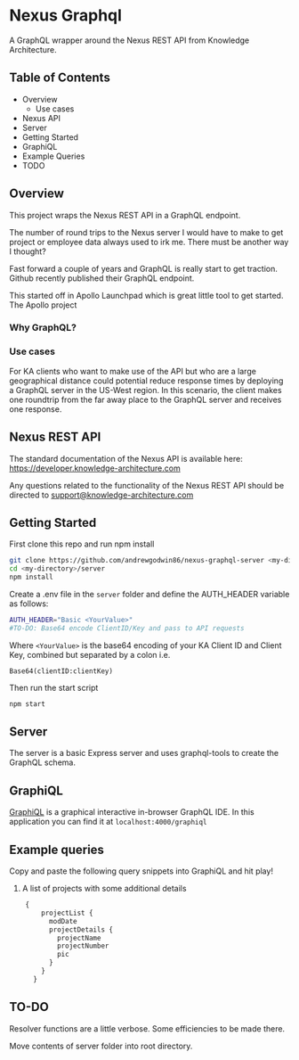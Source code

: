 # Nexus Graphql

A GraphQL wrapper around the Nexus REST API from Knowledge Architecture.

## Table of Contents

- Overview
  - Use cases
- Nexus API
- Server
- Getting Started
- GraphiQL
- Example Queries
- TODO


## Overview
This project wraps the Nexus REST API in a GraphQL endpoint.

The number of round trips to the Nexus server I would have to make to get project or employee data always used to irk me. There must be another way I thought?

Fast forward a couple of years and GraphQL is really start to get traction. Github recently published their GraphQL endpoint.

This started off in Apollo Launchpad which is great little tool to get started. The Apollo project

### Why GraphQL?

### Use cases
For KA clients who want to make use of the API but who are a large geographical distance could potential reduce response times by deploying a GraphQL server in the US-West region. In this scenario, the client makes one roundtrip from the far away place to the GraphQL server and receives one response.



## Nexus REST API
The standard documentation of the Nexus API is available here:
https://developer.knowledge-architecture.com

Any questions related to the functionality of the Nexus REST API should be directed to [support@knowledge-architecture.com](mailto:support@knowledge-architecture.com)

## Getting Started
First clone this repo and run npm install

```bash
git clone https://github.com/andrewgodwin86/nexus-graphql-server <my-directory>
cd <my-directory>/server
npm install
```

Create a .env file in the `server` folder and define the AUTH_HEADER variable as follows:
```bash
AUTH_HEADER="Basic <YourValue>"
#TO-DO: Base64 encode ClientID/Key and pass to API requests
```
Where `<YourValue>` is the base64 encoding of your KA Client ID and Client Key, combined but separated by a colon i.e.
```
Base64(clientID:clientKey)
```


Then run the start script
```bash
npm start
```

## Server
The server is a basic Express server and uses graphql-tools to create the GraphQL schema.

## GraphiQL
[GraphiQL](https://github.com/graphql/graphiql) is a graphical interactive in-browser GraphQL IDE.
In this application you can find it at `localhost:4000/graphiql`

## Example queries

Copy and paste the following query snippets into GraphiQL and hit play!

1. A list of projects with some additional details
```javascript
    {
        projectList {
          modDate
          projectDetails {
            projectName
            projectNumber
            pic
          }
        }
      }
```

## TO-DO
Resolver functions are a little verbose. Some efficiencies to be made there.

Move contents of server folder into root directory.
